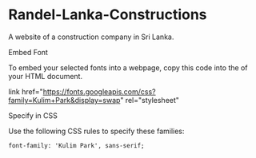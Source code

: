 # Randel-Lanka-Constructions
A website of a construction company in Sri Lanka.

Embed Font

To embed your selected fonts into a webpage, copy this code into the <head> of your HTML document.
  
link href="https://fonts.googleapis.com/css?family=Kulim+Park&display=swap" rel="stylesheet"

Specify in CSS

Use the following CSS rules to specify these families:

    font-family: 'Kulim Park', sans-serif;


